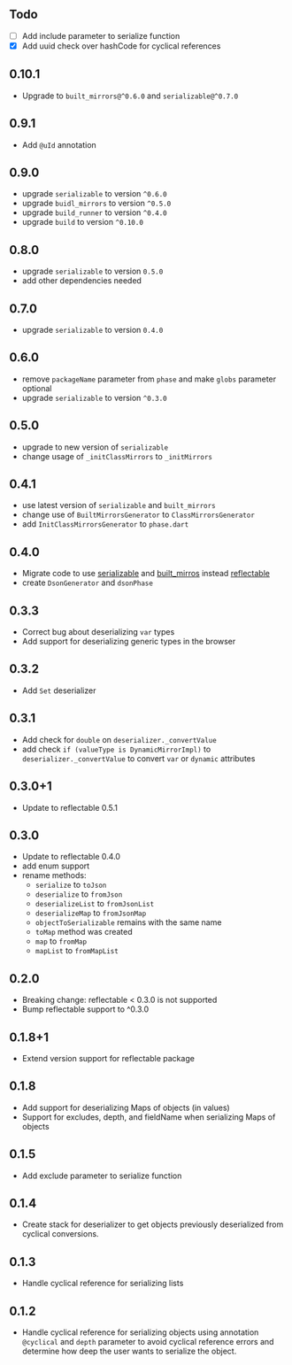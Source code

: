 ## Todo

* [ ] Add include parameter to serialize function
* [x] Add uuid check over hashCode for cyclical references

## 0.10.1

- Upgrade to `built_mirrors@^0.6.0` and `serializable@^0.7.0`

## 0.9.1

- Add `@uId` annotation

## 0.9.0

- upgrade `serializable` to version `^0.6.0`
- upgrade `buidl_mirrors` to version `^0.5.0`
- upgrade `build_runner` to version `^0.4.0`
- upgrade `build` to version `^0.10.0`

## 0.8.0

- upgrade `serializable` to version `0.5.0`
- add other dependencies needed

## 0.7.0

- upgrade `serializable` to version `0.4.0`

## 0.6.0

- remove `packageName` parameter from `phase` and make `globs` parameter optional
- upgrade `serializable` to version `^0.3.0`

## 0.5.0

- upgrade to new version of `serializable`
- change usage of `_initClassMirrors` to `_initMirrors`

## 0.4.1

* use latest version of `serializable` and `built_mirrors`
* change use of `BuiltMirrorsGenerator` to `ClassMirrorsGenerator`
* add `InitClassMirrorsGenerator` to `phase.dart`

## 0.4.0

* Migrate code to use [serializable](https://pub.dartlang.org/packages/serializable)
and [built_mirros](https://pub.dartlang.org/packages/built_mirrors)
instead [reflectable](https://pub.dartlang.org/packages/reflectable)
* create `DsonGenerator` and `dsonPhase`

## 0.3.3

* Correct bug about deserializing `var` types
* Add support for deserializing generic types in the browser

## 0.3.2

* Add `Set` deserializer

## 0.3.1

* Add check for `double` on `deserializer._convertValue`
* add check `if (valueType is DynamicMirrorImpl)` to `deserializer._convertValue`
to convert `var` or `dynamic` attributes

## 0.3.0+1

* Update to reflectable 0.5.1

## 0.3.0

* Update to reflectable 0.4.0
* add enum support
* rename methods:
    * `serialize` to `toJson`
    * `deserialize` to `fromJson`
    * `deserializeList` to `fromJsonList`
    * `deserializeMap` to `fromJsonMap`
    * `objectToSerializable` remains with the same name
    * `toMap` method was created
    * `map` to `fromMap`
    * `mapList` to `fromMapList`

## 0.2.0
* Breaking change: reflectable < 0.3.0 is not supported
* Bump reflectable support to ^0.3.0

## 0.1.8+1
* Extend version support for reflectable package

## 0.1.8
* Add support for deserializing Maps of objects (in values)
* Support for excludes, depth, and fieldName when serializing Maps of objects

## 0.1.5
* Add exclude parameter to serialize function

## 0.1.4
* Create stack for deserializer to get objects previously deserialized from cyclical conversions.

## 0.1.3
* Handle cyclical reference for serializing lists

## 0.1.2
* Handle cyclical reference for serializing objects using annotation `@cyclical` and `depth` parameter to avoid cyclical reference errors and determine how deep the user wants to serialize the object.
